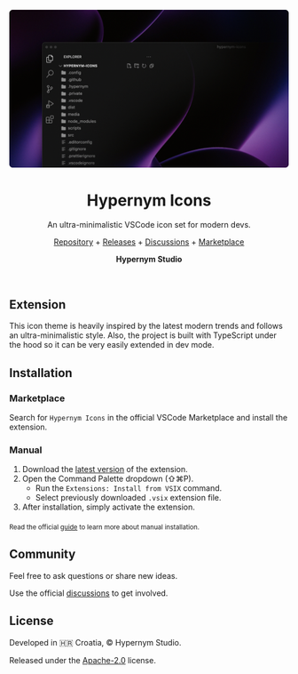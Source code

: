 <p align="center">
  <img src="https://raw.githubusercontent.com/hypernym-studio/vscode-icons/main/media/cover.gif" alt="Hypernym Icons Cover" />
</p>

<h1 align="center">Hypernym Icons</h1>

<p align="center">An ultra-minimalistic VSCode icon set for modern devs.</p>

<p align="center">
  <a href="https://github.com/hypernym-studio/vscode-icons">Repository</a>
  <span>+</span>
  <a href="https://github.com/hypernym-studio/vscode-icons/releases">Releases</a>
  <span>+</span>
  <a href="https://github.com/hypernym-studio/vscode-icons/discussions">Discussions</a>
  <span>+</span>
  <a href="https://marketplace.visualstudio.com/items?itemName=hypernym-studio.hypernym-icons">Marketplace</a>
</p>

<p align="center">
  <strong>Hypernym Studio</strong>
</p>

<br>

## Extension

This icon theme is heavily inspired by the latest modern trends and follows an ultra-minimalistic style. Also, the project is built with TypeScript under the hood so it can be very easily extended in dev mode.

## Installation

### Marketplace

Search for `Hypernym Icons` in the official VSCode Marketplace and install the extension.

### Manual

1. Download the [latest version](https://github.com/hypernym-studio/vscode-icons/releases/latest) of the extension.
2. Open the Command Palette dropdown (⇧⌘P).
   - Run the `Extensions: Install from VSIX` command.
   - Select previously downloaded `.vsix` extension file.
3. After installation, simply activate the extension.

<sub>Read the official <a href="https://code.visualstudio.com/docs/editor/extension-marketplace#_install-from-a-vsix">guide</a> to learn more about manual installation.</sub>

## Community

Feel free to ask questions or share new ideas.

Use the official [discussions](https://github.com/hypernym-studio/vscode-icons/discussions) to get involved.

## License

Developed in 🇭🇷 Croatia, © Hypernym Studio.

Released under the [Apache-2.0](https://raw.githubusercontent.com/hypernym-studio/vscode-icons/main/LICENSE.txt) license.
